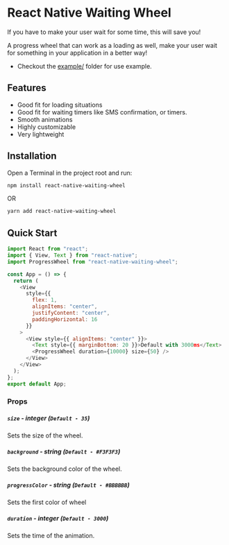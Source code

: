 # React Native Waiting Wheel

If you have to make your user wait for some time, this will save you!

A progress wheel that can work as a loading as well, make your user wait for something in your application in a better way!

- Checkout the [example/](https://github.com/victorcosta/react-native-waiting-wheel/tree/master/examples) folder for use example.

## Features

- Good fit for loading situations
- Good fit for waiting timers like SMS confirmation, or timers.
- Smooth animations
- Highly customizable
- Very lightweight

## Installation

Open a Terminal in the project root and run:

```sh
npm install react-native-waiting-wheel
```

OR

```sh
yarn add react-native-waiting-wheel
```

## Quick Start

```js
import React from "react";
import { View, Text } from "react-native";
import ProgressWheel from "react-native-waiting-wheel";

const App = () => {
  return (
    <View
      style={{
        flex: 1,
        alignItems: "center",
        justifyContent: "center",
        paddingHorizontal: 16
      }}
    >
      <View style={{ alignItems: "center" }}>
        <Text style={{ marginBottom: 20 }}>Default with 3000ms</Text>
        <ProgressWheel duration={10000} size={50} />
      </View>
    </View>
  );
};
export default App;
```

### Props

##### `size` - integer (`Default - 35`)

Sets the size of the wheel.

##### `background` - string (`Default - #F3F3F3`)

Sets the background color of the wheel.

##### `progressColor` - string (`Default - #BBBBBB`)

Sets the first color of wheel

##### `duration` - integer (`Default - 3000`)

Sets the time of the animation.
